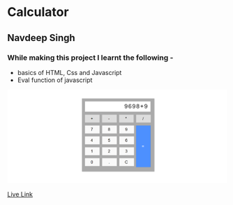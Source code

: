 # Calculator

## Navdeep Singh

### While making this project I learnt the following -

- basics of HTML, Css and Javascript
- Eval function of javascript

![](./images/calculator.png)

[Live Link]('https://navdeep-calculator.netlify.app')